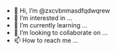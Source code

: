 - 👋 Hi, I’m @zxcvbnmasdfqdwqrew
- 👀 I’m interested in ...
- 🌱 I’m currently learning ...
- 💞️ I’m looking to collaborate on ...
- 📫 How to reach me ...

<!---
zxcvbnmasdfqdwqrew/zxcvbnmasdfqdwqrew is a ✨ special ✨ repository because its `README.md` (this file) appears on your GitHub profile.
You can click the Preview link to take a look at your changes.
--->
